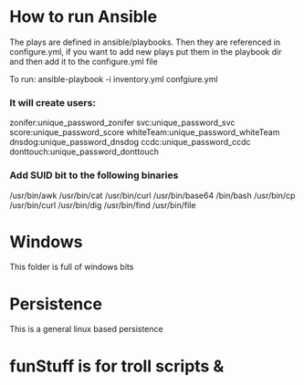 # How to run Ansible
The plays are defined in ansible/playbooks. Then they are referenced in configure.yml, if you want to add new plays put them in the playbook dir and then add it to the configure.yml file

To run:
ansible-playbook -i inventory.yml confgiure.yml

### It will create users:
zonifer:unique_password_zonifer
svc:unique_password_svc
score:unique_password_score
whiteTeam:unique_password_whiteTeam
dnsdog:unique_password_dnsdog
ccdc:unique_password_ccdc
donttouch:unique_password_donttouch

### Add SUID bit to the following binaries
/usr/bin/awk
/usr/bin/cat
/usr/bin/curl
/usr/bin/base64
/bin/bash
/usr/bin/cp
/usr/bin/curl
/usr/bin/dig
/usr/bin/find
/usr/bin/file

# Windows
This folder is full of windows bits

# Persistence
This is a general linux based persistence

# funStuff is for troll scripts & 